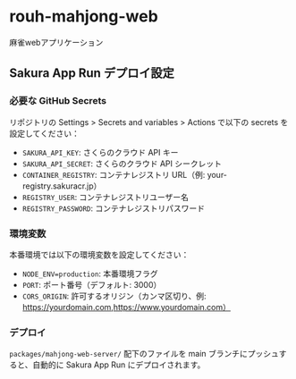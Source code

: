 # rouh-mahjong-web
麻雀webアプリケーション

## Sakura App Run デプロイ設定

### 必要な GitHub Secrets

リポジトリの Settings > Secrets and variables > Actions で以下の secrets を設定してください：

- `SAKURA_API_KEY`: さくらのクラウド API キー
- `SAKURA_API_SECRET`: さくらのクラウド API シークレット
- `CONTAINER_REGISTRY`: コンテナレジストリ URL（例: your-registry.sakuracr.jp）
- `REGISTRY_USER`: コンテナレジストリユーザー名
- `REGISTRY_PASSWORD`: コンテナレジストリパスワード

### 環境変数

本番環境では以下の環境変数を設定してください：

- `NODE_ENV=production`: 本番環境フラグ
- `PORT`: ポート番号（デフォルト: 3000）
- `CORS_ORIGIN`: 許可するオリジン（カンマ区切り、例: https://yourdomain.com,https://www.yourdomain.com）

### デプロイ

`packages/mahjong-web-server/` 配下のファイルを main ブランチにプッシュすると、自動的に Sakura App Run にデプロイされます。
